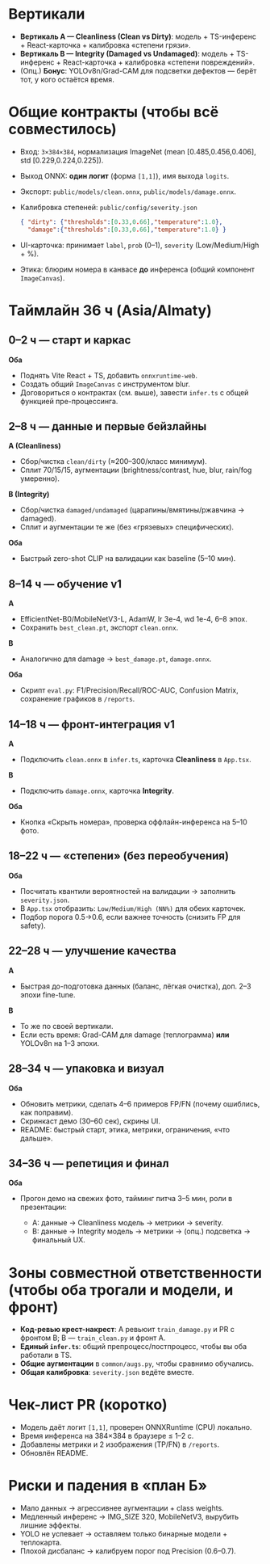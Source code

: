 
# Вертикали

* **Вертикаль A — Cleanliness (Clean vs Dirty)**: модель + TS-инференс + React-карточка + калибровка «степени грязи».
* **Вертикаль B — Integrity (Damaged vs Undamaged)**: модель + TS-инференс + React-карточка + калибровка «степени повреждений».
* (Опц.) **Бонус**: YOLOv8n/Grad-CAM для подсветки дефектов — берёт тот, у кого остаётся время.

# Общие контракты (чтобы всё совместилось)

* Вход: `3×384×384`, нормализация ImageNet (mean \[0.485,0.456,0.406], std \[0.229,0.224,0.225]).
* Выход ONNX: **один логит** (форма `[1,1]`), имя выхода `logits`.
* Экспорт: `public/models/clean.onnx`, `public/models/damage.onnx`.
* Калибровка степеней: `public/config/severity.json`

  ```json
  { "dirty": {"thresholds":[0.33,0.66],"temperature":1.0},
    "damage":{"thresholds":[0.33,0.66],"temperature":1.0} }
  ```
* UI-карточка: принимает `label`, `prob` (0–1), `severity` (Low/Medium/High + %).
* Этика: блюрим номера в канвасе **до** инференса (общий компонент `ImageCanvas`).


# Таймлайн 36 ч (Asia/Almaty)   

## 0–2 ч — старт и каркас

**Оба**

* Поднять Vite React + TS, добавить `onnxruntime-web`.
* Создать общий `ImageCanvas` с инструментом blur.
* Договориться о контрактах (см. выше), завести `infer.ts` с общей функцией пре-процессинга.

## 2–8 ч — данные и первые бейзлайны

**A (Cleanliness)**

* Сбор/чистка `clean/dirty` (≈200–300/класс минимум).
* Сплит 70/15/15, аугментации (brightness/contrast, hue, blur, rain/fog умеренно).

**B (Integrity)**

* Сбор/чистка `damaged/undamaged` (царапины/вмятины/ржавчина → damaged).
* Сплит и аугментации те же (без «грязевых» специфических).

**Оба**

* Быстрый zero-shot CLIP на валидации как baseline (5–10 мин).

## 8–14 ч — обучение v1

**A**

* EfficientNet-B0/MobileNetV3-L, AdamW, lr 3e-4, wd 1e-4, 6–8 эпох.
* Сохранить `best_clean.pt`, экспорт `clean.onnx`.

**B**

* Аналогично для damage → `best_damage.pt`, `damage.onnx`.

**Оба**

* Скрипт `eval.py`: F1/Precision/Recall/ROC-AUC, Confusion Matrix, сохранение графиков в `/reports`.

## 14–18 ч — фронт-интеграция v1

**A**

* Подключить `clean.onnx` в `infer.ts`, карточка **Cleanliness** в `App.tsx`.

**B**

* Подключить `damage.onnx`, карточка **Integrity**.

**Оба**

* Кнопка «Скрыть номера», проверка оффлайн-инференса на 5–10 фото.

## 18–22 ч — «степени» (без переобучения)

**Оба**

* Посчитать квантили вероятностей на валидации → заполнить `severity.json`.
* В `App.tsx` отобразить: `Low/Medium/High (NN%)` для обеих карточек.
* Подбор порога 0.5→0.6, если важнее точность (снизить FP для safety).

## 22–28 ч — улучшение качества

**A**

* Быстрая до-подготовка данных (баланс, лёгкая очистка), доп. 2–3 эпохи fine-tune.

**B**

* То же по своей вертикали.
* Если есть время: Grad-CAM для damage (теплограмма) **или** YOLOv8n на 1–3 эпохи.

## 28–34 ч — упаковка и визуал

**Оба**

* Обновить метрики, сделать 4–6 примеров FP/FN (почему ошиблись, как поправим).
* Скринкаст демо (30–60 сек), скрины UI.
* README: быстрый старт, этика, метрики, ограничения, «что дальше».

## 34–36 ч — репетиция и финал

**Оба**

* Прогон демо на свежих фото, тайминг питча 3–5 мин, роли в презентации:

  * A: данные → Cleanliness модель → метрики → severity.
  * B: данные → Integrity модель → метрики → (опц.) подсветка → финальный UX.

# Зоны совместной ответственности (чтобы оба трогали и модели, и фронт)

* **Код-ревью крест-накрест**: A ревьюит `train_damage.py` и PR с фронтом B; B — `train_clean.py` и фронт A.
* **Единый `infer.ts`**: общий препроцесс/постпроцесс, чтобы вы оба работали в TS.
* **Общие аугментации** в `common/augs.py`, чтобы сравнимо обучались.
* **Общая калибровка**: `severity.json` ведёте вместе.

# Чек-лист PR (коротко)

* Модель даёт логит `[1,1]`, проверен ONNXRuntime (CPU) локально.
* Время инференса на 384×384 в браузере ≤ 1–2 с.
* Добавлены метрики и 2 изображения (TP/FN) в `/reports`.
* Обновлён README.

# Риски и падения в «план Б»

* Мало данных → агрессивнее аугментации + class weights.
* Медленный инференс → IMG\_SIZE 320, MobileNetV3, вырубить лишние эффекты.
* YOLO не успевает → оставляем только бинарные модели + теплокарта.
* Плохой дисбаланс → калибруем порог под Precision (0.6–0.7).

